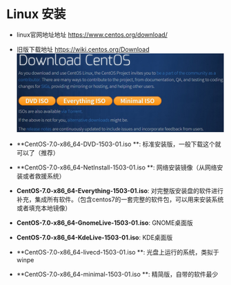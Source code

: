 # Linux 安装

- linux官网地址地址
    https://www.centos.org/download/
- 旧版下载地址
    https://wiki.centos.org/Download
![pc](./img/linux-web.jpg)

- **CentOS-7.0-x86_64-DVD-1503-01.iso **: 标准安装版，一般下载这个就可以了（推荐）
- **CentOS-7.0-x86_64-NetInstall-1503-01.iso **: 网络安装镜像（从网络安装或者救援系统）
- **CentOS-7.0-x86_64-Everything-1503-01.iso**: 对完整版安装盘的软件进行补充，集成所有软件。（包含centos7的一套完整的软件包，可以用来安装系统或者填充本地镜像）
- **CentOS-7.0-x86_64-GnomeLive-1503-01.iso**: GNOME桌面版
- **CentOS-7.0-x86_64-KdeLive-1503-01.iso**: KDE桌面版
- **CentOS-7.0-x86_64-livecd-1503-01.iso **: 光盘上运行的系统，类拟于winpe
- **CentOS-7.0-x86_64-minimal-1503-01.iso **: 精简版，自带的软件最少




